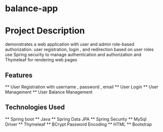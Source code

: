 # balance-app

# Project Description
demonstrates a web application with user and admin role-based authorization. 
user registration, login , and redirection based on user roles 
use Spring security to manage authentication and authorization and Thymeleaf for rendering web pages

## Features

** User Registration with username , password , email 
** User Login
** User Management 
** User Balance Management 

## Technologies Used 

** Spring boot
** Java 
** Spring Data JPA 
** Spring Security
** MySql Driver
** Thymeleaf
** BCrypt Password Encoding 
** HTML 
** Bootstrap
